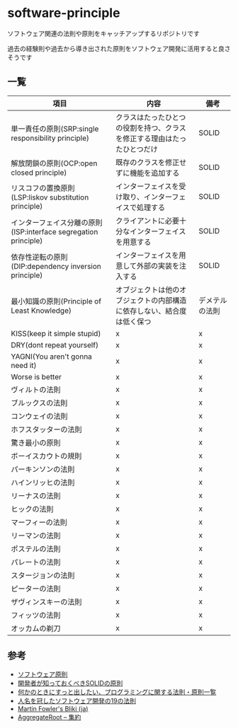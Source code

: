 # software-principle

ソフトウェア関連の法則や原則をキャッチアップするリポジトリです

過去の経験則や過去から導き出された原則をソフトウェア開発に活用すると良さそうです


## 一覧

|  項目  |  内容  |  備考  |
| ---- | ---- | ---- |
|  単一責任の原則(SRP:single responsibility principle)  |  クラスはたったひとつの役割を持つ、クラスを修正する理由はたったひとつだけ  |  SOLID  |
|  解放閉鎖の原則(OCP:open closed principle)  |  既存のクラスを修正せずに機能を追加する  |  SOLID  |
|  リスコフの置換原則(LSP:liskov substitution principle)  |  インターフェイスを受け取り、インターフェイスで処理する  |  SOLID  |
|  インターフェイス分離の原則(ISP:interface segregation principle)  |  クライアントに必要十分なインターフェイスを用意する  |  SOLID  |
|  依存性逆転の原則(DIP:dependency inversion principle)  |  インターフェイスを用意して外部の実装を注入する  |  SOLID  |
|  最小知識の原則(Principle of Least Knowledge)  |  オブジェクトは他のオブジェクトの内部構造に依存しない、結合度は低く保つ  |  デメテルの法則  |
|  KISS(keep it simple stupid)  |  x  |  x  |
|  DRY(dont repeat yourself)  |  x  |  x  |
|  YAGNI(You aren't gonna need it)  |  x  |  x  |
|  Worse is better  |  x  |  x  |
|  ヴィルトの法則  |  x  |  x  |
|  ブルックスの法則  |  x  |  x  |
|  コンウェイの法則  |  x  |  x  |
|  ホフスタッターの法則  |  x  |  x  |
|  驚き最小の原則  |  x  |  x  |
|  ボーイスカウトの規則  |  x  |  x  |
|  パーキンソンの法則  |  x  |  x  |
|  ハインリッヒの法則  |  x  |  x  |
|  リーナスの法則  |  x  |  x  |
|  ヒックの法則  |  x  |  x  |
|  マーフィーの法則  |  x  |  x  |
|  リーマンの法則  |  x  |  x  |
|  ポステルの法則  |  x  |  x  |
|  パレートの法則  |  x  |  x  |
|  スタージョンの法則  |  x  |  x  |
|  ピーターの法則  |  x  |  x  |
|  ザヴィンスキーの法則  |  x  |  x  |
|  フィッツの法則  |  x  |  x  |
|  オッカムの剃刀  |  x  |  x  |


## 参考
- [ソフトウェア原則](http://objectclub.jp/technicaldoc/object-orientation/principle/)
- [開発者が知っておくべきSOLIDの原則](https://postd.cc/solid-principles-every-developer-should-know/)
- [何かのときにすっと出したい、プログラミングに関する法則・原則一覧](https://qiita.com/hirokidaichi/items/d6c473d8011bd9330e63)
- [人名を冠したソフトウェア開発の19の法則](https://www.yamdas.org/column/technique/19laws.html)
- [Martin Fowler's Bliki (ja)](https://bliki-ja.github.io)
- [AggregateRoot – 集約](https://nrslib.com/aggregateroot/)
